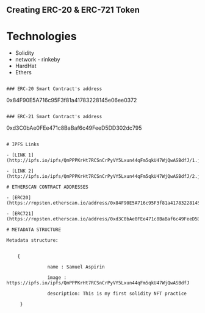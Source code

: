 
## Creating ERC-20 & ERC-721 Token

Technologies
============
* Solidity
* network - rinkeby
* HardHat
* Ethers


```

### ERC-20 Smart Contract's address

```
0x84F90E5A716c95F3f81a41783228145e06ee0372
```

### ERC-21 Smart Contract's address

```
0xd3C0bAe0FEe471c8BaBaf6c49FeeD5DD302dc795
```

# IPFS Links

- [LINK 1](http://ipfs.io/ipfs/QmPPPKrHt7RCSnCrPyVY5Lxun44qFm5qkU47WjQwASBdfJ/1.jpg)

- [LINK 2](http://ipfs.io/ipfs/QmPPPKrHt7RCSnCrPyVY5Lxun44qFm5qkU47WjQwASBdfJ/2.jpg)

# ETHERSCAN CONTRACT ADDRESSES

- [ERC20](https://ropsten.etherscan.io/address/0x84F90E5A716c95F3f81a41783228145e06ee0372#code)

- [ERC721](https://ropsten.etherscan.io/address/0xd3C0bAe0FEe471c8BaBaf6c49FeeD5DD302dc795#code)

# METADATA STRUCTURE

Metadata structure: 

    
    {         
    
               name : Samuel Aspirin

               image : https://ipfs.io/ipfs/QmPPPKrHt7RCSnCrPyVY5Lxun44qFm5qkU47WjQwASBdfJ

               description: This is my first solidity NFT practice

     }
